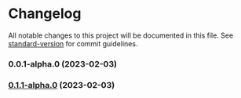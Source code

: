 # Changelog

All notable changes to this project will be documented in this file. See [standard-version](https://github.com/conventional-changelog/standard-version) for commit guidelines.

### 0.0.1-alpha.0 (2023-02-03)

### [0.1.1-alpha.0](https://github.com/mingderwang/storybook-prebuilt/compare/v0.0.1-alpha.2...v0.1.1-alpha.0) (2023-02-03)
